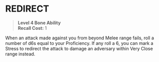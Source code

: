 # REDIRECT

> **Level 4 Bone Ability**  
> **Recall Cost:** 1

When an attack made against you from beyond Melee range fails, roll a number of d6s equal to your Proficiency. If any roll a 6, you can mark a Stress to redirect the attack to damage an adversary within Very Close range instead.

